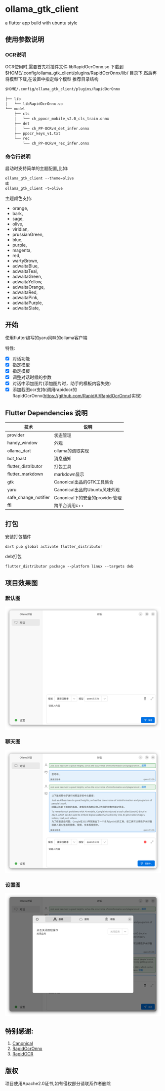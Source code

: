 # ollama_gtk_client

a flutter app build with ubuntu style

## 使用参数说明

### OCR说明
OCR使用时,需要首先将插件文件 libRapidOcrOnnx.so 下载到 $HOME/.config/ollama_gtk_client/plugins/RapidOcrOnnx/lib/ 目录下,然后再将模型下载,在设置中指定每个模型
推荐目录结构
```
$HOME/.config/ollama_gtk_client/plugins/RapidOcrOnnx

├── lib
│   └── libRapidOcrOnnx.so
└── model
    ├── cls
    │   └── ch_ppocr_mobile_v2.0_cls_train.onnx
    ├── det
    │   └── ch_PP-OCRv4_det_infer.onnx
    ├── ppocr_keys_v1.txt
    └── rec
        └── ch_PP-OCRv4_rec_infer.onnx
```

### 命令行说明
启动时支持简单的主题配置,比如:
```shell
ollama_gtk_client --theme=olive
或
ollama_gtk_client -t=olive
```
主题颜色支持:
- orange,
- bark,
- sage,
- olive,
- viridian,
- prussianGreen,
- blue,
- purple,
- magenta,
- red,
- wartyBrown,
- adwaitaBlue,
- adwaitaTeal,
- adwaitaGreen,
- adwaitaYellow,
- adwaitaOrange,
- adwaitaRed,
- adwaitaPink,
- adwaitaPurple,
- adwaitaSlate,

## 开始

使用flutter编写的yaru风味的ollama客户端

特性:
- [x] 对话功能
- [x] 指定模型
- [x] 指定模板
- [x] 调整对话时候的参数
- [x] 对话中添加图片(添加图片时，助手的模板内容失效)
- [x] 添加截图ocr支持(调用rapidocr的RapidOcrOnnx(https://github.com/RapidAI/RapidOcrOnnx)实现)

## Flutter Dependencies 说明

| 技术 | 说明                       |
| --- |--------------------------|
| provider | 状态管理                     |
| handy_window | 外观                       |
| ollama_dart | ollama的调取实现              |
| bot_toast | 消息通知                     |
| flutter_distributor | 打包工具                     |
| flutter_markdown | markdown显示               |
| gtk | Canonical出品的GTK工具集合      |
| yaru | Canonical出品的Ubuntu风味外观   |
| safe_change_notifier | Canonical下的安全的provider管理 |
| ffi | 跨平台调用c++ |


## 打包
安装打包插件

```
dart pub global activate flutter_distributor
```

deb打包
```
flutter_distributor package --platform linux --targets deb
```

## 项目效果图

### 默认图

![默认界面](./doc/images/default.png)

### 聊天图

![聊天图](./doc/images/answer.png)

### 设置图

![设置图](./doc/images/settings.png)

## 特别感谢:

1. [Canonical](https://canonical.com)
2. [RapidOcrOnnx](https://github.com/RapidAI/RapidOcrOnnx)
3. [RapidOCR](https://github.com/RapidAI/RapidOCR)

## 版权
项目使用Apache2.0证书,如有侵权部分请联系作者删除